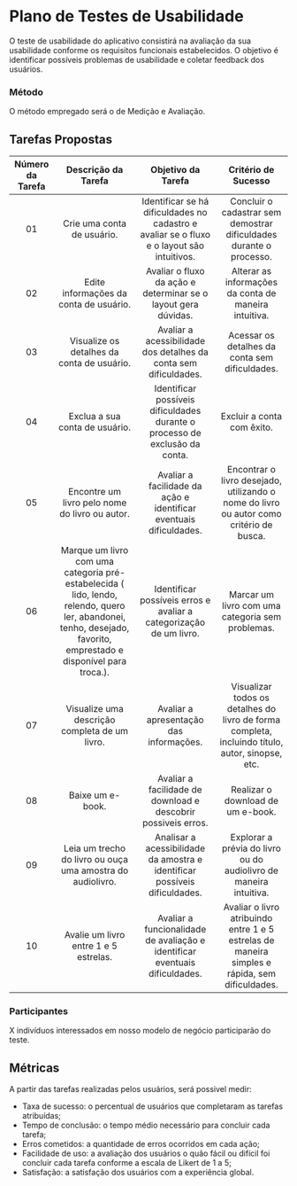 # Plano de Testes de Usabilidade

O teste de usabilidade do aplicativo consistirá na avaliação da sua usabilidade conforme os requisitos funcionais estabelecidos. O objetivo é identificar possíveis problemas de usabilidade e coletar feedback dos usuários.

### Método
O método empregado será o de Medição e Avaliação.

    
## Tarefas Propostas

| **Número da Tarefa** | **Descrição da Tarefa** | **Objetivo da Tarefa** | **Critério de Sucesso** |
| :------------: | :---------------------: | :-----------------------: | :-----------------------: |
| 01 | Crie uma conta de usuário. | Identificar se há dificuldades no cadastro e avaliar se o fluxo e o layout são intuitivos.| Concluir o cadastrar sem demostrar dificuldades durante o processo.|
| 02 | Edite informações da conta de usuário.| Avaliar o fluxo da ação e determinar se o layout gera dúvidas.| Alterar as informações da conta de maneira intuitiva.|
| 03 | Visualize os detalhes da conta de usuário.| Avaliar a acessibilidade dos detalhes da conta sem dificuldades.| Acessar os detalhes da conta sem dificuldades. |
| 04 | Exclua a sua conta de usuário.| Identificar possíveis dificuldades durante o processo de exclusão da conta. | Excluir a conta com êxito. |
| 05 | Encontre um livro pelo nome do livro ou autor.| Avaliar a facilidade da ação e identificar eventuais dificuldades. | Encontrar o livro desejado, utilizando o nome do livro ou autor como critério de busca. |
| 06 | Marque um livro com uma categoria pré-estabelecida ( lido, lendo, relendo, quero ler, abandonei, tenho, desejado, favorito, emprestado e disponível para troca.).| Identificar possíveis erros e avaliar a categorização de um livro. | Marcar um livro com uma categoria sem problemas. |
| 07 | 	Visualize uma descrição completa de um livro.| Avaliar a apresentação das informações. | Visualizar todos os detalhes do livro de forma completa, incluindo título, autor, sinopse, etc.|
| 08 | Baixe um e-book.| 	Avaliar a facilidade de download e descobrir possiveis erros. | Realizar o download de um e-book.|
| 09 | Leia um trecho do livro ou ouça uma amostra do audiolivro.| Analisar a acessibilidade da amostra e identificar possíveis dificuldades. | Explorar a prévia do livro ou do audiolivro de maneira intuitiva.|
| 10 | Avalie um livro entre 1 e 5 estrelas.|  Avaliar a funcionalidade de avaliação e identificar eventuais dificuldades.| Avaliar o livro atribuindo entre 1 e 5 estrelas de maneira  simples e rápida, sem dificuldades.|


### Participantes

X indivíduos interessados em nosso modelo de negócio participarão do teste.

## Métricas

A partir das tarefas realizadas pelos usuários, será possivel medir: 

- Taxa de sucesso: o percentual de usuários que completaram as tarefas atribuídas;
- Tempo de conclusão: o tempo médio necessário para concluir cada tarefa;
- Erros cometidos: a quantidade de erros ocorridos em cada ação;
- Facilidade de uso: a avaliação dos usuários o quão fácil ou difícil foi concluir cada tarefa conforme a escala de Likert de 1 a 5;
- Satisfação: a satisfação dos usuários com a experiência global.


